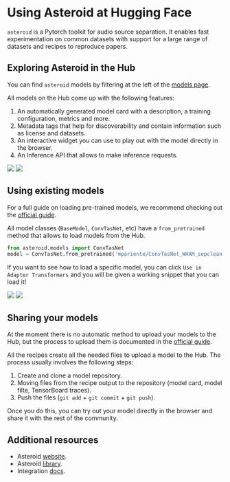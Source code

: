 # Using Asteroid at Hugging Face

`asteroid` is a Pytorch toolkit for audio source separation. It enables fast experimentation on common datasets with support for a large range of datasets and recipes to reproduce papers.

## Exploring Asteroid in the Hub

You can find `asteroid` models by filtering at the left of the [models page](https://huggingface.co/models?filter=asteroid). 

All models on the Hub come up with the following features:
1. An automatically generated model card with a description, a training configuration, metrics and more.
2. Metadata tags that help for discoverability and contain information such as license and datasets.
3. An interactive widget you can use to play out with the model directly in the browser.
4. An Inference API that allows to make inference requests.

<div class="flex justify-center">
<img class="block dark:hidden" src="https://huggingface.co/datasets/huggingface/documentation-images/resolve/main/hub/libraries-transformers_widget.png"/>
<img class="hidden dark:block" src="https://huggingface.co/datasets/huggingface/documentation-images/resolve/main/hub/libraries-transformers_widget-dark.png"/>
</div>

## Using existing models

For a full guide on loading pre-trained models, we recommend checking out the [official guide](https://github.com/asteroid-team/asteroid/blob/master/docs/source/readmes/pretrained_models.md). 

All model classes (`BaseModel`, `ConvTasNet`, etc) have a `from_pretrained` method that allows to load models from the Hub.

```py
from asteroid.models import ConvTasNet
model = ConvTasNet.from_pretrained('mpariente/ConvTasNet_WHAM_sepclean')
```

If you want to see how to load a specific model, you can click `Use in Adapter Transformers` and you will be given a working snippet that you can load it! 

<div class="flex justify-center">
<img class="block dark:hidden" src="https://huggingface.co/datasets/huggingface/documentation-images/resolve/main/hub/libraries-transformers_snippet.png"/>
<img class="hidden dark:block" src="https://huggingface.co/datasets/huggingface/documentation-images/resolve/main/hub/libraries-transformers_snippet-dark.png"/>
</div>

## Sharing your models

At the moment there is no automatic method to upload your models to the Hub, but the process to upload them is documented in the [official guide](https://github.com/asteroid-team/asteroid/blob/master/docs/source/readmes/pretrained_models.md#share-your-models).

All the recipes create all the needed files to upload a model to the Hub. The process usually involves the following steps:
1. Create and clone a model repository.
2. Moving files from the recipe output to the repository (model card, model filte, TensorBoard traces).
3. Push the files (`git add` + `git commit` + `git push`).

Once you do this, you can try out your model directly in the browser and share it with the rest of the community.

## Additional resources

* Asteroid [website](https://asteroid-team.github.io/).
* Asteroid [library](https://github.com/asteroid-team/asteroid).
* Integration [docs](https://github.com/asteroid-team/asteroid/blob/master/docs/source/readmes/pretrained_models.md).
